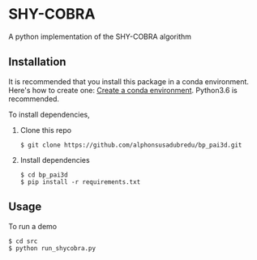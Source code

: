 # SHY-COBRA
A python implementation of the SHY-COBRA algorithm

## Installation
It is recommended that you install this package in a conda environment. Here's how to create one: [Create a conda environment](https://docs.conda.io/projects/conda/en/4.6.0/_downloads/52a95608c49671267e40c689e0bc00ca/conda-cheatsheet.pdf). Python3.6 is recommended.

To install dependencies,  
1. Clone this repo

	`$ git clone https://github.com/alphonsusadubredu/bp_pai3d.git`

2. Install dependencies
	```
	$ cd bp_pai3d
	$ pip install -r requirements.txt
	```

## Usage
To run a demo
	
	$ cd src
	$ python run_shycobra.py 
	
